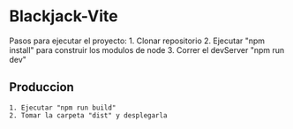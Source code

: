 # Blackjack-Vite

Pasos para ejecutar el proyecto:
    1. Clonar repositorio
    2. Ejecutar "npm install" para construir los modulos de node
    3. Correr el devServer "npm run dev"

## Produccion

    1. Ejecutar "npm run build"
    2. Tomar la carpeta "dist" y desplegarla
